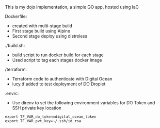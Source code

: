 This is my dojo implementation, a simple GO app, hosted using IaC

Dockerfile:
- created with multi-stage build
- First stage build using Alpine
- Second stage deploy using distroless

./build.sh:
- build script to run docker build for each stage
- Used script to tag each stages docker image

/terraform:
- Terraform code to authenticate with Digital Ocean
- lucy.tf added to test deployment of DO Droplet

.envrc:
- Use direnv to set the following environment variables for DO Token and SSH private key location
```
export TF_VAR_do_token=digital_ocean_token
export TF_VAR_pvt_key=~/.ssh/id_rsa
```
